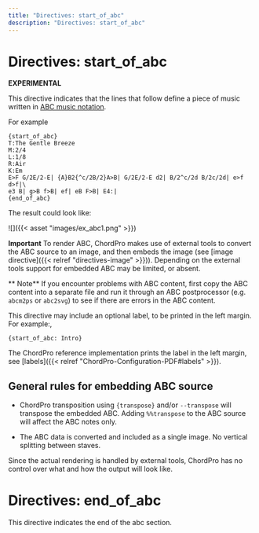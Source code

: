```yaml
---
title: "Directives: start_of_abc"
description: "Directives: start_of_abc"
---
```


# Directives: start_of_abc

__EXPERIMENTAL__

This directive indicates that the lines that follow define a piece of
music written in [ABC music notation](https://www.abcnotation.com).

For example

    {start_of_abc}
	T:The Gentle Breeze
	M:2/4
	L:1/8
	R:Air
	K:Em
    E>F G/2E/2-E| {A}B2{^c/2B/2}A>B| G/2E/2-E d2| B/2^c/2d B/2c/2d| e>f d>f|\
    e3 B| g>B f>B| ef| eB F>B| E4:|
    {end_of_abc}

The result could look like:

![]({{< asset "images/ex_abc1.png" >}})

**Important** To render ABC, ChordPro makes use of external tools to
convert the ABC source to an image, and then embeds the image (see
[image directive]({{< relref "directives-image" >}})). Depending on
the external tools support for embedded ABC may be limited, or absent.

** Note** If you encounter problems with ABC content, first copy the ABC content
into a separate file and run it through an ABC postprocessor (e.g.
`abcm2ps` or `abc2svg`) to see if there are errors in the ABC content.

This directive may include an optional label, to be printed in the
left margin. For example:,

    {start_of_abc: Intro}

The ChordPro reference implementation prints the label in the left
margin, see [labels]({{< relref "ChordPro-Configuration-PDF#labels" >}}).

## General rules for embedding ABC source

* ChordPro transposition using `{transpose}` and/or `--transpose` will
  transpose the embedded ABC. Adding `%%transpose` to the ABC
  source will affect the ABC notes only.

* The ABC data is converted and included as a single image.
  No vertical splitting between staves.

Since the actual rendering is handled by external tools, ChordPro has
no control over what and how the output will look like.

# Directives: end_of_abc

This directive indicates the end of the abc section.
